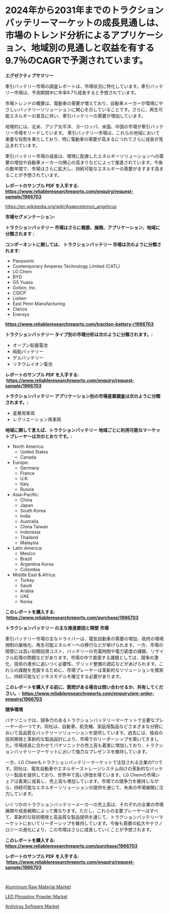 <p><h1>2024年から2031年までのトラクションバッテリーマーケットの成長見通しは、市場のトレンド分析によるアプリケーション、地域別の見通しと収益を有する9.7％のCAGRで予測されています。</h1></p><p><strong>エグゼクティブサマリー</strong></p>
<p><p>牽引バッテリー市場の調査レポートは、市場状況に特化しています。牽引バッテリー市場は、予測期間中に年率9.7%成長すると予想されています。</p><p>市場トレンドの概要は、電動車の需要が増えており、自動車メーカーが環境にやさしいバッテリーソリューションに関心を示していることです。さらに、再生可能エネルギーの普及に伴い、牽引バッテリーの需要が増加しています。</p><p>地理的には、北米、アジア太平洋、ヨーロッパ、米国、中国の市場が牽引バッテリー市場をリードしています。 牽引バッテリー市場は、これらの地域において重要な役割を果たしており、特に電動車の需要が高まるにつれてさらに成長が見込まれています。</p><p>牽引バッテリー市場の成長は、環境に配慮したエネルギーソリューションへの需要の増加や自動車メーカーの関心の高まりなどによって推進されています。今後の数年間で、市場はさらに拡大し、持続可能なエネルギーの需要がますます高まることが予想されています。</p></p>
<p><strong>レポートのサンプル PDF を入手する: <a href="https://www.reliableresearchreports.com/enquiry/request-sample/1966703">https://www.reliableresearchreports.com/enquiry/request-sample/1966703</a></strong></p>
<p><a href="https://en.wikipedia.org/wiki/Agapostemon_angelicus">https://en.wikipedia.org/wiki/Agapostemon_angelicus</a></p>
<p><strong>市場セグメンテーション:</strong></p>
<p><strong> トラクションバッテリー 市場はさらに概要、展開、アプリケーション、地域に分類されます :</strong></p>
<p><strong>コンポーネントに関しては、 トラクションバッテリー 市場は次のように分類されます: &nbsp;</strong></p>
<p><ul><li>Panasonic</li><li>Contemporary Amperex Technology Limited (CATL)</li><li>LG Chem</li><li>BYD</li><li>GS Yuasa</li><li>Gotion, Inc.</li><li>CSICP</li><li>Lishen</li><li>East Penn Manufacturing</li><li>Clarios</li><li>Enersys</li></ul></p>
<p><strong><a href="https://www.reliableresearchreports.com/traction-battery-r1966703">https://www.reliableresearchreports.com/traction-battery-r1966703</a></strong></p>
<p><strong> トラクションバッテリー タイプ別の市場分析は次のように分類されます。:</strong></p>
<p><ul><li>オープン鉛蓄電池</li><li>純鉛バッテリー</li><li>ゲルバッテリー</li><li>リチウムイオン電池</li></ul></p>
<p><strong>レポートのサンプル PDF を入手する: &nbsp;<a href="https://www.reliableresearchreports.com/enquiry/request-sample/1966703">https://www.reliableresearchreports.com/enquiry/request-sample/1966703</a></strong></p>
<p><strong> トラクションバッテリー アプリケーション別の市場産業調査は次のように分類されます。:</strong></p>
<p><ul><li>産業用車両</li><li>レクリエーション用車両</li></ul></p>
<p><strong>地域に関して言えば、トラクションバッテリー 地域ごとに利用可能なマーケットプレーヤーは次のとおりです。:</strong></p>
<p><ul>
    <li>
        North America:
        <ul>
            <li>United States</li>
            <li>Canada</li>
        </ul>
    </li>
    <li>
        Europe:
        <ul>
            <li>Germany</li>
            <li>France</li>
            <li>U.K.</li>
            <li>Italy</li>
            <li>Russia</li>
        </ul>
    </li>
    <li>
        Asia-Pacific:
        <ul>
            <li>China</li>
            <li>Japan</li>
            <li>South Korea</li>
            <li>India</li>
            <li>Australia</li>
            <li>China Taiwan</li>
            <li>Indonesia</li>
            <li>Thailand</li>
            <li>Malaysia</li>
        </ul>
    </li>
    <li>
        Latin America:
        <ul>
            <li>Mexico</li>
            <li>Brazil</li>
            <li>Argentina Korea</li>
            <li>Colombia</li>
        </ul>
    </li>
    <li>
        Middle East & Africa:
        <ul>
            <li>Turkey</li>
            <li>Saudi</li>
            <li>Arabia</li>
            <li>UAE</li>
            <li>Korea</li>
        </ul>
    </li>
    </ul></p>
<p><strong>このレポートを購入する: &nbsp;<a href="https://www.reliableresearchreports.com/purchase/1966703">https://www.reliableresearchreports.com/purchase/1966703</a></strong></p>
<p><strong>トラクションバッテリー の主な推進要因と障壁 市場</strong></p>
<p><p>牽引バッテリー市場の主なドライバーは、電気自動車の需要の増加、政府の環境規制の厳格化、再生可能エネルギーへの移行などが挙げられます。一方、市場の障壁には高い初期投資コスト、バッテリーの充電時間や電力密度の課題、リサイクル処理の問題などがあります。市場の中で直面する課題としては、競争の激化、技術の進歩に追いつく必要性、グリッド整備の適応などがあげられます。これらの課題を克服するために、市場プレーヤーは革新的なソリューションを模索し、持続可能なビジネスモデルを確立する必要があります。</p></p>
<p><strong>このレポートを購入する前に、質問がある場合は問い合わせるか、共有してください。:&nbsp; <a href="https://www.reliableresearchreports.com/enquiry/pre-order-enquiry/1966703">https://www.reliableresearchreports.com/enquiry/pre-order-enquiry/1966703</a></strong></p>
<p><strong>競争環境</strong></p>
<p><p>パナソニックは、競争力のあるトラクションバッテリーマーケットで主要なプレーヤーの一つです。同社は、自動車、航空機、家庭用製品などさまざまな分野において高品質なバッテリーソリューションを提供しています。過去には、独自の技術開発と革新的な製品設計により、市場でのリーダーシップを築いてきました。市場成長に合わせてパナソニックの売上高も着実に増加しており、トラクションバッテリーマーケットにおいて強力なプレゼンスを維持しています。</p><p>一方、LG Chemもトラクションバッテリーマーケットで注目される企業の1つです。同社は、電気自動車やエネルギーストレージシステム向けの革新的なバッテリー製品を提供しており、世界中で高い評価を得ています。LG Chemの市場シェアは着実に成長し、売上高も増加しています。市場での競争力を維持しながら、持続可能なエネルギーソリューションの提供を通じて、未来の市場展開に注力しています。</p><p>いくつかのトラクションバッテリーメーカーの売上高は、それぞれの企業の市場展開や成長戦略によって異なります。ただし、これらの主要プレーヤーはすべて、革新的な技術開発と高品質な製品提供を通じて、トラクションバッテリーマーケットにおいてリーダーシップを維持しています。今後も需要の拡大やテクノロジーの進化により、この市場はさらに成長していくことが予想されます。</p></p>
<p><strong>このレポートを購入する: &nbsp; <a href="https://www.reliableresearchreports.com/purchase/1966703">https://www.reliableresearchreports.com/purchase/1966703</a></strong></p>
<p><strong>レポートのサンプル PDF を入手する: &nbsp;<a href="https://www.reliableresearchreports.com/enquiry/request-sample/1966703">https://www.reliableresearchreports.com/enquiry/request-sample/1966703</a></strong><strong></strong></p>
<p>&nbsp;</p>
<p><p><a href="https://github.com/nicoletavirag/Market-Research-Report-List-4/blob/main/aluminium-raw-material-market.md">Aluminium Raw Material Market</a></p><p><a href="https://github.com/mauripalmi/Market-Research-Report-List-4/blob/main/led-phosphor-powder-market.md">LED Phosphor Powder Market</a></p><p><a href="https://issuu.com/reportprime-2/docs/antivirus-software-market-size-2030.pptx">Antivirus Software Market</a></p></p>